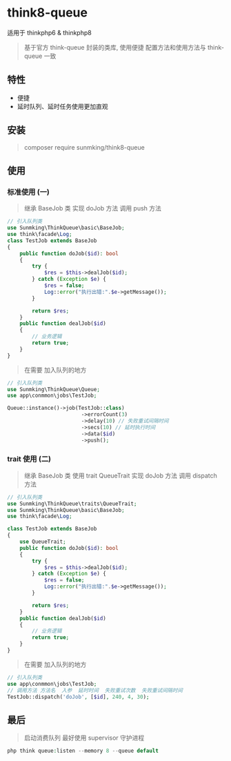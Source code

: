 # think8-queue

适用于 thinkphp6 & thinkphp8

> 基于官方 think-queue 封装的类库, 使用便捷
> 配置方法和使用方法与 think-queue 一致

## 特性

- 便捷
- 延时队列、延时任务使用更加直观


## 安装
> composer require sunmking/think8-queue

## 使用

### 标准使用 (一)
> 继承 BaseJob 类
> 实现 doJob 方法
> 调用 push 方法

```php
// 引入队列类
use Sunmking\ThinkQueue\basic\BaseJob;
use think\facade\Log;
class TestJob extends BaseJob
{
    public function doJob($id): bool
    {
        try {
            $res = $this->dealJob($id);
        } catch (Exception $e) {
            $res = false;
            Log::error("执行出错:".$e->getMessage());
        }

        return $res;
    }
    public function dealJob($id)
    {
        // 业务逻辑
        return true;
    }
}
```

> 在需要 加入队列的地方

```php
// 引入队列类
use Sunmking\ThinkQueue\Queue;
use app\conmmon\jobs\TestJob;

Queue::instance()->job(TestJob::class)
                        ->errorCount(3)
                        ->delay(10) // 失败重试间隔时间
                        ->secs(10) // 延时执行时间
                        ->data($id)
                        ->push();
```

### trait 使用 (二)
> 继承 BaseJob 类
> 使用 trait QueueTrait
> 实现 doJob 方法
> 调用 dispatch 方法

```php
// 引入队列类
use Sunmking\ThinkQueue\traits\QueueTrait;
use Sunmking\ThinkQueue\basic\BaseJob;
use think\facade\Log;

class TestJob extends BaseJob
{
    use QueueTrait;
    public function doJob($id): bool
    {
        try {
            $res = $this->dealJob($id);
        } catch (Exception $e) {
            $res = false;
            Log::error("执行出错:".$e->getMessage());
        }

        return $res;
    }
    public function dealJob($id)
    {
        // 业务逻辑
        return true;
    }
}
```

> 在需要 加入队列的地方

```php
// 引入队列类
use app\conmmon\jobs\TestJob;
// 调用方法 方法名  入参  延时时间  失败重试次数  失败重试间隔时间
TestJob::dispatch('doJob', [$id], 240, 4, 30);
```

## 最后

> 启动消费队列 最好使用 supervisor 守护进程

```php
php think queue:listen --memory 8 --queue default
```
